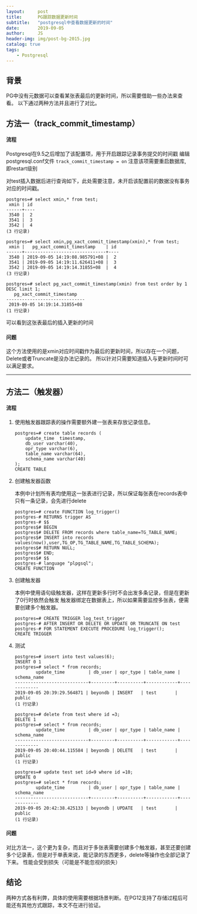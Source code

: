 ```yaml
---
layout:     post
title:      PG跟踪数据更新时间
subtitle:   "postgresql中查看数据更新的时间"
date:       2019-09-05
author:     JS
header-img: img/post-bg-2015.jpg
catalog: true
tags:
    - Postgresql
---
```


## 背景
PG中没有元数据可以查看某张表最后的更新时间，所以需要借助一些办法来查看。
以下通过两种方法并且进行了对比。

## 方法一（track_commit_timestamp）

#### 流程

Postgresql在9.5之后增加了该配置项，用于开启跟踪记录事务提交的时间戳
编辑 postgresql.conf文件
`track_commit_timestamp = on`
注意该项需要重启数据库,即restart级别

对test插入数据后进行查询如下，此处需要注意，未开启该配置前的数据没有事务对应的时间戳。
```
postgres=# select xmin,* from test;
 xmin | id 
------+----
 3540 |  2
 3541 |  3
 3542 |  4
(3 行记录)

postgres=# select xmin,pg_xact_commit_timestamp(xmin),* from test;
 xmin |   pg_xact_commit_timestamp    | id 
------+-------------------------------+----
 3540 | 2019-09-05 14:19:08.985791+08 |  2
 3541 | 2019-09-05 14:19:11.626411+08 |  3
 3542 | 2019-09-05 14:19:14.31855+08  |  4
(3 行记录)

postgres=# select pg_xact_commit_timestamp(xmin) from test order by 1 DESC limit 1;
   pg_xact_commit_timestamp   
------------------------------
 2019-09-05 14:19:14.31855+08
(1 行记录)

```

可以看到这张表最后的插入更新的时间

#### 问题

这个方法使用的是xmin对应时间戳作为最后的更新时间，所以存在一个问题，Delete或者Truncate是没办法记录的。
所以针对只需要知道插入与更新时间时可以满足要求。

---

## 方法二（触发器）

#### 流程

1. 使用触发器跟踪表的操作需要额外建一张表来存放记录信息。

    ```
    postgres=# create table records (
        update_time  timestamp,
        db_user varchar(40),
        opr_type varchar(6),
        table_name varchar(64),
        schema_name varchar(40)
    );
    CREATE TABLE
    ```

2. 创建触发器函数

    本例中计划所有表均使用这一张表进行记录，所以保证每张表在records表中只有一条记录，会先进行delete

    ```
    postgres=# create FUNCTION log_trigger()
    postgres-# RETURNS trigger AS
    postgres-# $$
    postgres$# BEGIN
    postgres$# DELETE FROM records where table_name=TG_TABLE_NAME;
    postgres$# INSERT into records values(now(),user,TG_OP,TG_TABLE_NAME,TG_TABLE_SCHEMA);
    postgres$# RETURN NULL;
    postgres$# END;
    postgres$# $$
    postgres-# language "plpgsql";
    CREATE FUNCTION
    ```
3. 创建触发器

    本例中使用语句级触发器，这样在更新多行时不会出发多条记录，但是在更新了0行时依然会触发
    触发器绑定在数据表上，所以如果需要监控多张表，便需要创建多个触发器。

    ```
    postgres=# CREATE TRIGGER log_test_trigger
    postgres-# AFTER INSERT OR DELETE OR UPDATE OR TRUNCATE ON test
    postgres-# FOR STATEMENT EXECUTE PROCEDURE log_trigger();
    CREATE TRIGGER
    ```

4. 测试

    ```
    postgres=# insert into test values(6);
    INSERT 0 1
    postgres=# select * from records;
            update_time         | db_user | opr_type | table_name | schema_name 
    ----------------------------+---------+----------+------------+-------------
    2019-09-05 20:39:29.564871 | beyondb | INSERT   | test       | public
    (1 行记录)

    postgres=# delete from test where id =3;
    DELETE 1
    postgres=# select * from records;
            update_time         | db_user | opr_type | table_name | schema_name 
    ----------------------------+---------+----------+------------+-------------
    2019-09-05 20:40:44.115584 | beyondb | DELETE   | test       | public
    (1 行记录)

    postgres=# update test set id=9 where id =10;
    UPDATE 0
    postgres=# select * from records;
            update_time         | db_user | opr_type | table_name | schema_name 
    ----------------------------+---------+----------+------------+-------------
    2019-09-05 20:42:38.425133 | beyondb | UPDATE   | test       | public
    (1 行记录)

    ```

#### 问题
对比方法一，这个更为复杂，而且对于多张表需要创建多个触发器，甚至还要创建多个记录表，但是对于单表来说，能记录的东西更多，delete等操作也全部记录了下来。
性能会受到损失（可能是不能忽视的损失）

## 结论

两种方式各有利弊，具体的使用需要根据场景判断。在PG12支持了存储过程后可能还有其他方式跟踪，本文不在进行验证。
